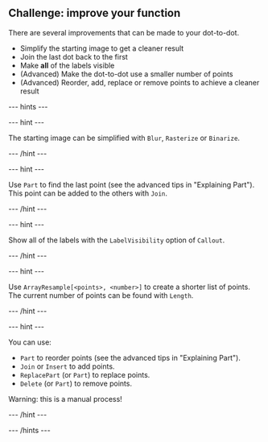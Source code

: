 ## Challenge: improve your function

There are several improvements that can be made to your dot-to-dot.

+ Simplify the starting image to get a cleaner result
+ Join the last dot back to the first
+ Make **all** of the labels visible
+ (Advanced) Make the dot-to-dot use a smaller number of points
+ (Advanced) Reorder, add, replace or remove points to achieve a cleaner result

--- hints ---

--- hint ---

The starting image can be simplified with `Blur`, `Rasterize` or `Binarize`.

--- /hint ---

--- hint ---

Use `Part` to find the last point (see the advanced tips in "Explaining Part").
This point can be added to the others with `Join`.

--- /hint ---

--- hint ---

Show all of the labels with the `LabelVisibility` option of `Callout`.

--- /hint ---

--- hint ---

Use `ArrayResample[<points>, <number>]` to create a shorter list of points.
The current number of points can be found with `Length`.

--- /hint ---

--- hint ---

You can use:
+ `Part` to reorder points (see the advanced tips in "Explaining Part").
+ `Join` or `Insert` to add points.
+ `ReplacePart` (or `Part`) to replace points.
+ `Delete` (or `Part`) to remove points.

Warning: this is a manual process!

--- /hint ---

--- /hints ---